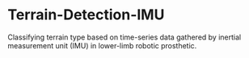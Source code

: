 # Terrain-Detection-IMU
Classifying terrain type based on time-series data gathered by inertial measurement unit (IMU) in lower-limb robotic prosthetic.
